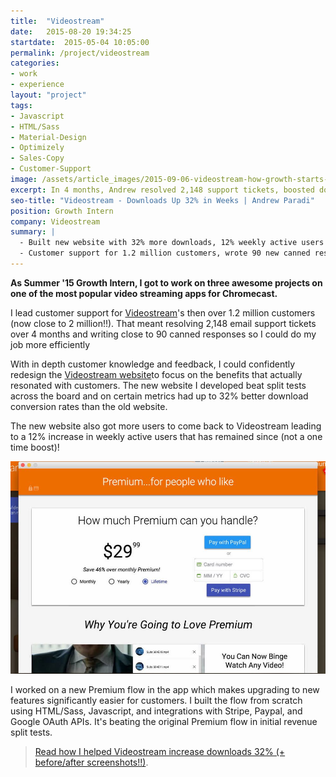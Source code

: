 ```yaml
---
title:  "Videostream"
date:   2015-08-20 19:34:25
startdate:  2015-05-04 10:05:00
permalink: /project/videostream
categories:
- work
- experience
layout: "project"
tags:
- Javascript
- HTML/Sass
- Material-Design
- Optimizely
- Sales-Copy
- Customer-Support
image: /assets/article_images/2015-09-06-videostream-how-growth-starts-with-great-customer-support/vs-home-c.png
excerpt: In 4 months, Andrew resolved 2,148 support tickets, boosted downloads 32% with a new website, and optimized checkout flow for revenue.
seo-title: "Videostream - Downloads Up 32% in Weeks | Andrew Paradi"
position: Growth Intern
company: Videostream
summary: |
  - Built new website with 32% more downloads, 12% weekly active users boost
  - Customer support for 1.2 million customers, wrote 90 new canned responses
---
```


**As Summer '15 Growth Intern, I got to work on three awesome projects on one of the most popular video streaming apps for Chromecast.**

I lead customer support for [Videostream](http://getvideostream.com)'s then over 1.2 million customers (now close to 2 million!!). That meant resolving 2,148 email support tickets over 4 months and writing close to 90 canned responses so I could do my job more efficiently

With in depth customer knowledge and feedback, I could confidently redesign the [Videostream website](http://getvideostream.com)to focus on the benefits that actually resonated with customers. The new website I developed beat split tests across the board and on certain metrics had up to 32% better download conversion rates than the old website.

The new website also got more users to come back to Videostream leading to a 12% increase in weekly active users that has remained since (not a one time boost)!

![New Premium Flow: Plans, Payment Selection, & Features.](/assets/article_images/2015-09-06-videostream-how-growth-starts-with-great-customer-support/premflow1-c.jpg)

I worked on a new Premium flow in the app which makes upgrading to new features significantly easier for customers. I built the flow from scratch using HTML/Sass, Javascript, and integrations with Stripe, Paypal, and Google OAuth APIs. It's beating the original Premium flow in initial revenue split tests.

>[Read how I helped Videostream increase downloads 32% (+ before/after screenshots!!)](/blog/videostream-how-growth-starts-with-great-customer-support).
